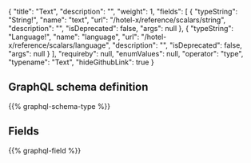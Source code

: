{
  "title": "Text",
  "description": "",
  "weight": 1,
  "fields": [
    {
      "typeString": "String!",
      "name": "text",
      "url": "/hotel-x/reference/scalars/string",
      "description": "",
      "isDeprecated": false,
      "args": null
    },
    {
      "typeString": "Language!",
      "name": "language",
      "url": "/hotel-x/reference/scalars/language",
      "description": "",
      "isDeprecated": false,
      "args": null
    }
  ],
  "requireby": null,
  "enumValues": null,
  "operator": "type",
  "typename": "Text",
  "hideGithubLink": true
}
## GraphQL schema definition

{{% graphql-schema-type %}}

## Fields

{{% graphql-field %}}
